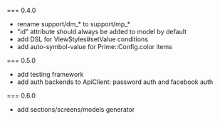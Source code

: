 === 0.4.0
* rename support/dm_* to support/mp_*
* "id" attribute should always be added to model by default
* add DSL for ViewStyles#setValue conditions
* add auto-symbol-value for Prime::Config.color items

=== 0.5.0
* add testing framework
* add auth backends to ApiClient: password auth and facebook auth

=== 0.6.0
* add sections/screens/models generator